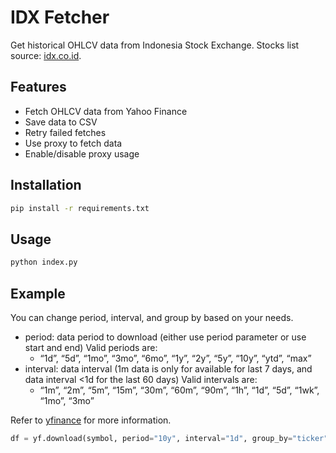 # IDX Fetcher

Get historical OHLCV data from Indonesia Stock Exchange.
Stocks list source: [idx.co.id](https://www.idx.co.id/id/data-pasar/data-saham/daftar-saham).

## Features

- Fetch OHLCV data from Yahoo Finance
- Save data to CSV
- Retry failed fetches
- Use proxy to fetch data
- Enable/disable proxy usage

## Installation

```bash
pip install -r requirements.txt
```

## Usage

```bash
python index.py
```

## Example

You can change period, interval, and group by based on your needs.

- period: data period to download (either use period parameter or use start and end) Valid periods are:
  - “1d”, “5d”, “1mo”, “3mo”, “6mo”, “1y”, “2y”, “5y”, “10y”, “ytd”, “max”
- interval: data interval (1m data is only for available for last 7 days, and data interval <1d for the last 60 days) Valid intervals are:
  - “1m”, “2m”, “5m”, “15m”, “30m”, “60m”, “90m”, “1h”, “1d”, “5d”, “1wk”, “1mo”, “3mo”

Refer to [yfinance](https://pypi.org/project/yfinance/) for more information.

```python
df = yf.download(symbol, period="10y", interval="1d", group_by="ticker", proxy=proxy)
```
